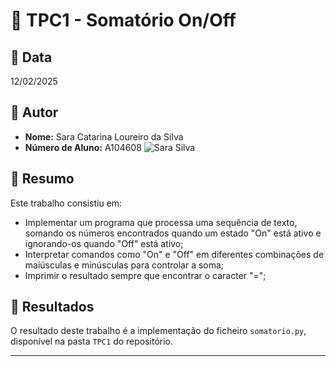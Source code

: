 # 📌 TPC1 - Somatório On/Off

## 📅 Data

12/02/2025

## 👤 Autor

- **Nome:** Sara Catarina Loureiro da Silva
- **Número de Aluno:** A104608
![Sara Silva](../sarasilva.jpg)

## 📖 Resumo

Este trabalho consistiu em:

- Implementar um programa que processa uma sequência de texto, somando os números encontrados quando um estado "On" está ativo e ignorando-os quando "Off" está ativo;
- Interpretar comandos como "On" e "Off" em diferentes combinações de maiúsculas e minúsculas para controlar a soma;
- Imprimir o resultado sempre que encontrar o caracter "=";

## 📂 Resultados

O resultado deste trabalho é a implementação do ficheiro `somatorio.py`, disponível na pasta `TPC1` do repositório.

---

